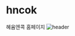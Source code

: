 # hncok
혜윰엔콕 홈페이지
![header](https://capsule-render.vercel.app/api?type=wave&color=auto&height=300&section=header&text=hncok&fontSize=90)
